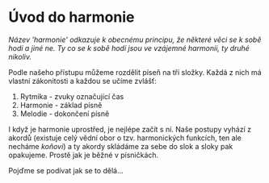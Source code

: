 # Úvod do harmonie

_Název 'harmonie' odkazuje k obecnému principu, že některé věci se k sobě hodí a jiné ne. Ty co se k sobě hodí jsou ve vzájemné harmonii, ty druhé nikoliv._

Podle našeho přístupu můžeme rozdělit píseň na tři složky. Každá z nich má vlastní zákonitosti a každou se učíme zvlášť:

1. Rytmika - zvuky označující čas
2. Harmonie - základ písně 
3. Melodie - dokončení písně

I když je harmonie uprostřed, je nejlépe začít s ní. Naše postupy vyhází z akordů \(existuje celý vědní obor o tzv. harmonických funkcích, ten ale necháme _koňovi_\) a ty akordy skládáme za sebe do slok a sloky pak opakujeme. Prostě jak je běžné v písničkách.

Pojďme se podívat jak se to dělá...

